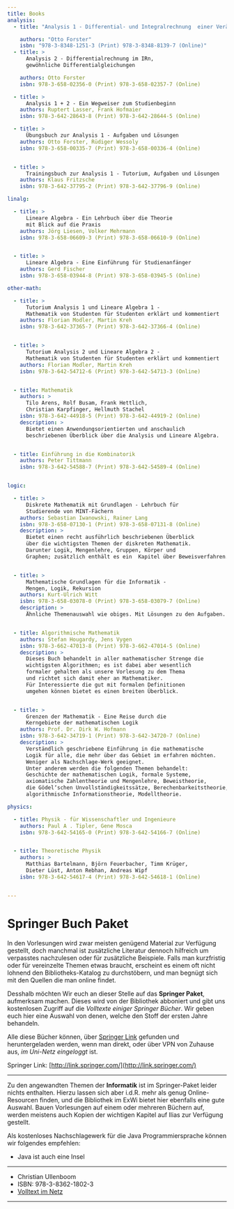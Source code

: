 ```yaml
---
title: Books
analysis:
  - title: "Analysis 1 - Differential- und Integralrechnung  einer Veränderlichen"

    authors: "Otto Forster"
    isbn: "978-3-8348-1251-3 (Print) 978-3-8348-8139-7 (Online)"
  - title: >
      Analysis 2 - Differentialrechnung im IRn,
      gewöhnliche Differentialgleichungen

    authors: Otto Forster
    isbn: 978-3-658-02356-0 (Print) 978-3-658-02357-7 (Online)

  - title: >
      Analysis 1 + 2 - Ein Wegweiser zum Studienbeginn
    authors: Ruptert Lasser, Frank Hofmaier
    isbn: 978-3-642-28643-8 (Print) 978-3-642-28644-5 (Online)

  - title: >
      Übungsbuch zur Analysis 1 - Aufgaben und Lösungen
    authors: Otto Forster, Rüdiger Wessoly
    isbn: 978-3-658-00335-7 (Print) 978-3-658-00336-4 (Online)


  - title: >
      Trainingsbuch zur Analysis 1 - Tutorium, Aufgaben und Lösungen
    authors: Klaus Fritzsche
    isbn: 978-3-642-37795-2 (Print) 978-3-642-37796-9 (Online)

linalg:

  - title: >
      Lineare Algebra - Ein Lehrbuch über die Theorie
      mit Blick auf die Praxis
    authors: Jörg Liesen, Volker Mehrmann
    isbn: 978-3-658-06609-3 (Print) 978-3-658-06610-9 (Online)


  - title: >
      Lineare Algebra - Eine Einführung für Studienanfänger
    authors: Gerd Fischer
    isbn: 978-3-658-03944-8 (Print) 978-3-658-03945-5 (Online)

other-math:

  - title: >
      Tutorium Analysis 1 und Lineare Algebra 1 -
      Mathematik von Studenten für Studenten erklärt und kommentiert
    authors: Florian Modler, Martin Kreh
    isbn: 978-3-642-37365-7 (Print) 978-3-642-37366-4 (Online)


  - title: >
      Tutorium Analysis 2 und Lineare Algebra 2 -
      Mathematik von Studenten für Studenten erklärt und kommentiert
    authors: Florian Modler, Martin Kreh
    isbn: 978-3-642-54712-6 (Print) 978-3-642-54713-3 (Online)


  - title: Mathematik
    authors: >
      Tilo Arens, Rolf Busam, Frank Hettlich,
      Christian Karpfinger, Hellmuth Stachel
    isbn: 978-3-642-44918-5 (Print) 978-3-642-44919-2 (Online)
    description: >
      Bietet einen Anwendungsorientierten und anschaulich
      beschriebenen Überblick über die Analysis und Lineare Algebra.


  - title: Einführung in die Kombinatorik
    authors: Peter Tittmann
    isbn: 978-3-642-54588-7 (Print) 978-3-642-54589-4 (Online)


logic:

  - title: >
      Diskrete Mathematik mit Grundlagen - Lehrbuch für
      Studierende von MINT-Fächern
    authors: Sebastian Iwanowski, Rainer Lang
    isbn: 978-3-658-07130-1 (Print) 978-3-658-07131-8 (Online)
    description: >
      Bietet einen recht ausführlich beschriebenen Überblick
      über die wichtigsten Themen der diskreten Mathematik.
      Darunter Logik, Mengenlehre, Gruppen, Körper und
      Graphen; zusätzlich enthält es ein  Kapitel über Beweisverfahren.


  - title: >
      Mathematische Grundlagen für die Informatik -
      Mengen, Logik, Rekursion
    authors: Kurt-Ulrich Witt
    isbn: 978-3-658-03078-0 (Print) 978-3-658-03079-7 (Online)
    description: >
      Ähnliche Themenauswahl wie obiges. Mit Lösungen zu den Aufgaben.


  - title: Algorithmische Mathematik
    authors: Stefan Hougardy, Jens Vygen
    isbn: 978-3-662-47013-8 (Print) 978-3-662-47014-5 (Online)
    description: >
      Dieses Buch behandelt in aller mathematischer Strenge die
      wichtigsten Algorithmen; es ist dabei aber wesentlich
      formaler gehalten als unsere Vorlesung zu dem Thema
      und richtet sich damit eher an Mathematiker.
      Für Interessierte die gut mit formalen Definitionen
      umgehen können bietet es einen breiten Überblick.


  - title: >
      Grenzen der Mathematik - Eine Reise durch die
      Kerngebiete der mathematischen Logik
    authors: Prof. Dr. Dirk W. Hofmann
    isbn: 978-3-642-34719-1 (Print) 978-3-642-34720-7 (Online)
    description: >
      Verständlich geschriebene Einführung in die mathematische
      Logik für alle, die mehr über das Gebiet im erfahren möchten.
      Weniger als Nachschlage-Werk geeignet.
      Unter anderem werden die folgenden Themen behandelt:
      Geschichte der mathematischen Logik, formale Systeme,
      axiomatische Zahlentheorie und Mengenlehre, Beweistheorie,
      die Gödel‘schen Unvollständigkeitssätze, Berechenbarkeitstheorie,
      algorithmische Informationstheorie, Modelltheorie.

physics:

  - title: Physik - für Wissenschaftler und Ingenieure
    authors: Paul A . Tipler, Gene Mosca
    isbn: 978-3-642-54165-0 (Print) 978-3-642-54166-7 (Online)


  - title: Theoretische Physik
    authors: >
      Matthias Bartelmann, Björn Feuerbacher, Timm Krüger,
      Dieter Lüst, Anton Rebhan, Andreas Wipf
    isbn: 978-3-642-54617-4 (Print) 978-3-642-54618-1 (Online)


---
```

Springer Buch Paket
=========
In den Vorlesungen wird zwar meisten genügend Material zur Verfügung gestellt, doch manchmal ist zusätzliche Literatur dennoch hilfreich um verpasstes nachzulesen oder für zusätzliche Beispiele. Falls man kurzfristig oder für vereinzelte Themen etwas braucht, erscheint es einem oft nicht lohnend den Bibliotheks-Katalog zu durchstöbern, und man begnügt sich mit den Quellen die man online findet.

Desshalb möchten Wir euch an dieser Stelle auf das **Springer Paket**, aufmerksam machen. Dieses wird von der Bibliothek abboniert und gibt uns kostenlosen Zugriff auf die *Volltexte einiger Springer Bücher*. Wir geben euch hier eine Auswahl von denen, welche den Stoff der ersten Jahre behandeln.

Alle diese Bücher können, über [Springer Link][springer_link] gefunden und heruntergeladen werden, wenn man direkt, oder über VPN von Zuhause aus, *im Uni-Netz eingeloggt* ist.

Springer Link: [http://link.springer.com/](http://link.springer.com/)


<hr>

Zu den angewandten Themen der **Informatik** ist im Springer-Paket leider nichts enthalten.
Hierzu lassen sich aber i.d.R. mehr als genug Online-Resourcen finden, und die Bibliothek im ExWi bietet hier ebenfalls eine gute Auswahl. Bauen Vorlesungen auf einem oder mehreren Büchern auf, werden meistens auch Kopien der wichtigen Kapitel auf Ilias zur Verfügung gestellt.

Als kostenloses Nachschlagewerk für die Java Programmiersprache können wir folgendes empfehlen:

* Java ist auch eine Insel
------------------------
  * Christian Ullenboom
  * ISBN: 978-3-8362-1802-3
  * [Volltext im Netz]( http://openbook.rheinwerk-verlag.de/javainsel/)

<hr>

[springer_link]: http://link.springer.com/
